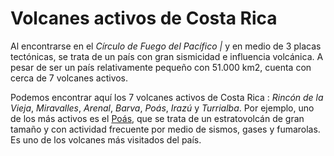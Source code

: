 # Volcanes activos de Costa Rica
Al encontrarse en el **Círculo de Fuego del Pacífico* |* y en medio de 3 placas tectónicas, se trata de un país con gran sismicidad e influencia volcánica. A pesar de ser un país relativamente pequeño con 51.000 km2, cuenta con cerca de 7 volcanes activos. 
 
Podemos encontrar aquí los 7 volcanes activos de Costa Rica : *Rincón de la Vieja*, *Miravalles*, *Arenal*, *Barva*, *Poás*, *Irazú* y *Turrialba*. 
Por ejemplo, uno de los más activos es el [Poás](https://es.wikipedia.org/wiki/Parque_nacional_Volc%C3%A1n_Po%C3%A1s), que se trata de un estratovolcán de gran tamaño y con actividad frecuente por medio de sismos, gases y fumarolas. Es uno de los volcanes más visitados del país. 
